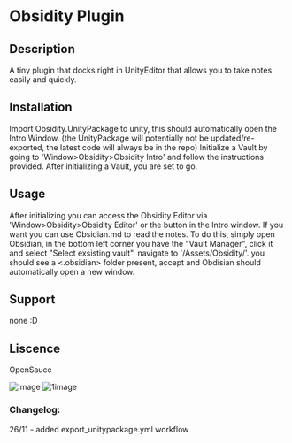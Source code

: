 # Obsidity Plugin
## Description
A tiny plugin that docks right in UnityEditor that allows you to take notes easily and quickly.

## Installation
Import Obsidity.UnityPackage to unity, this should automatically open the Intro Window.
(the UnityPackage will potentially not be updated/re-exported, the latest code will always be in the repo) 
Initialize a Vault by going to 'Window>Obsidity>Obsidity Intro' and follow the instructions provided.
After initializing a Vault, you are set to go.

## Usage
After initializing you can access the Obsidity Editor via 'Window>Obsidity>Obsidity Editor' or the button in the Intro window.
If you want you can use Obsidian.md to read the notes. 
To do this, simply open Obsidian, in the bottom left corner you have the "Vault Manager", click it and select "Select exsisting vault", 
navigate to '<your unity project path>/Assets/Obsidity/<Name of your vault>'. 
you should see a <.obsidian> folder present, accept and Obdisian should automatically open a new window.

## Support
none :D

## Liscence
OpenSauce

![image](https://github.com/user-attachments/assets/9e8eeb9f-798b-402f-afb8-b3c088f3dfef)
![1image](https://github.com/user-attachments/assets/2692f86b-b0ce-4e1e-a934-80f544449091)

### Changelog:
26/11 - added export_unitypackage.yml workflow
